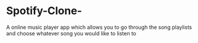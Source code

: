 # Spotify-Clone-
A online music player app which allows you to go through the song playlists and choose whatever song you would like to listen to 
